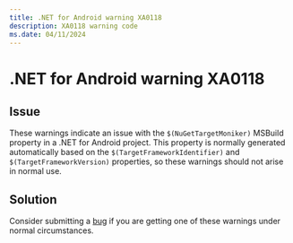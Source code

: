 ```yaml
---
title: .NET for Android warning XA0118
description: XA0118 warning code
ms.date: 04/11/2024
---
```

# .NET for Android warning XA0118

## Issue

These warnings indicate an issue with the `$(NuGetTargetMoniker)` MSBuild
property in a .NET for Android project. This property is normally generated
automatically based on the `$(TargetFrameworkIdentifier)` and
`$(TargetFrameworkVersion)` properties, so these warnings should not arise in
normal use.

## Solution

Consider submitting a [bug][bug] if you are getting one of these warnings under
normal circumstances.

[bug]: https://github.com/xamarin/xamarin-android/wiki/Submitting-Bugs,-Feature-Requests,-and-Pull-Requests
